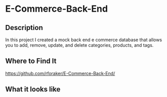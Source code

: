 # E-Commerce-Back-End

## Description

In this project I created a mock back end e commerce database that allows you to add, remove, update, and delete categories, products, and tags.

## Where to Find It
https://github.com/rforaker/E-Commerce-Back-End/

## What it looks like
